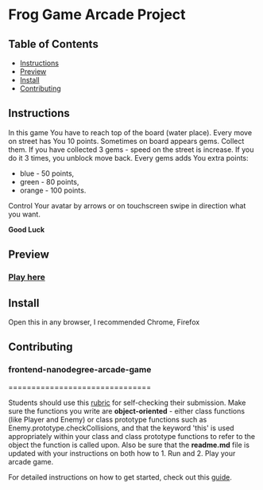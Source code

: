 # Frog Game Arcade Project

## Table of Contents

* [Instructions](#instructions)
* [Preview](#preview)
* [Install](#install)
* [Contributing](#contributing)

## Instructions

In this game You have to reach top of the board (water place). Every move on street has You 10 points. Sometimes on board appears gems. Collect them. If you have collected 3 gems - speed on the street is increase. If you do it 3 times, you unblock move back.
Every gems adds You extra points:
- blue - 50 points,
- green - 80 points,
- orange - 100 points.

Control Your avatar by arrows or on touchscreen swipe in direction what you want.

**Good Luck**

## Preview

### [Play here](http://frog.pkopy.pl)

## Install

Open this in any browser, I recommended Chrome, Firefox

## Contributing

### frontend-nanodegree-arcade-game
===============================

Students should use this [rubric](https://review.udacity.com/#!/projects/2696458597/rubric) for self-checking their submission. Make sure the functions you write are **object-oriented** - either class functions (like Player and Enemy) or class prototype functions such as Enemy.prototype.checkCollisions, and that the keyword 'this' is used appropriately within your class and class prototype functions to refer to the object the function is called upon. Also be sure that the **readme.md** file is updated with your instructions on both how to 1. Run and 2. Play your arcade game.

For detailed instructions on how to get started, check out this [guide](https://docs.google.com/document/d/1v01aScPjSWCCWQLIpFqvg3-vXLH2e8_SZQKC8jNO0Dc/pub?embedded=true).

